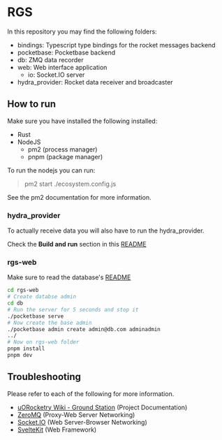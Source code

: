 # RGS

In this repository you may find the following folders:

- bindings: Typescript type bindings for the rocket messages backend
- pocketbase: Pocketbase backend
- db: ZMQ data recorder
- web: Web interface application
  - io: Socket.IO server
- hydra_provider: Rocket data receiver and broadcaster

## How to run

Make sure you have installed the following installed:

- Rust
- NodeJS
  - pm2 (process manager)
  - pnpm (package manager)

To run the nodejs you can run:

> pm2 start ./ecosystem.config.js

See the pm2 documentation for more information.

### hydra_provider

To actually receive data you will also have to run the hydra_provider.

Check the **Build and run** section in this [README](https://github.com/uorocketry/rgs/blob/24ee2dd0feac205fe080345babce9c57cf63626b/hydra_provider/README.md)

### rgs-web

Make sure to read the database's [README](https://github.com/uorocketry/rgs/blob/main/rgs-web/db/README.Md)

```bash
cd rgs-web
# Create databse admin
cd db
# Run the server for 5 seconds and stop it
./pocketbase serve
# Now create the base admin
./pocketbase admin create admin@db.com adminadmin
../
# Now on rgs-web folder
pnpm install
pnpm dev
```

## Troubleshooting

Please refer to each of the following for more information.

- [uORocketry Wiki - Ground Station](https://avwiki.uorocketry.ca/en/Avionics/HYDRA/Software/Ground-Station) (Project Documentation)
- [ZeroMQ](https://zeromq.org/get-started/) (Proxy-Web Server Networking)
- [Socket.IO](https://socket.io/docs/v4/) (Web Server-Browser Networking)
- [SvelteKit](https://kit.svelte.dev/docs/introduction) (Web Framework)
